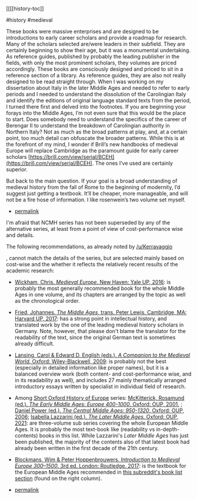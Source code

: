 [[[[history-toc]] 

#history #medieval 



These books were massive enterprises and are designed to be introductions to early career scholars and provide a roadmap for research. Many of the scholars selected are/were leaders in their subfield. They are certainly beginning to show their age, but it was a monumental undertaking. As reference guides, published by probably the leading publisher in the fields, with only the most prominent scholars, they volumes are priced accordingly. These books are consciously designed and priced to sit in a reference section of a library. As reference guides, they are also not really designed to be read straight through. When I was working on my dissertation about Italy in the later Middle Ages and needed to refer to early periods and I needed to understand the dissolution of the Carolingian Italy and identify the editions of original language standard texts from the period, I turned there first and delved into the footnotes. If you are beginning your forays into the Middle Ages, I’m not even sure that this would be the place to start. Does somebody need to understand the specifics of the career of Berengar II to understand the breakdown of Carolingian authority in Northern Italy? Not as much as the broad patterns at play, and, at a certain point, too much detail can obfuscate the broader patterns. While this is at the forefront of my mind, I wonder if Brill’s new handbooks of medieval Europe will replace Cambridge as the paramount guide for early career scholars [https://brill.com/view/serial/BCEH](https://brill.com/view/serial/BCEH). The ones I’ve used are certainly superior.

But back to the main question. If your goal is a broad understanding of medieval history from the fall of Rome to the beginning of modernity, I’d suggest just getting a textbook. It’ll be cheaper, more manageable, and will not be a fire hose of information. I like rosenwein’s two volume set myself.
- [permalink](https://old.reddit.com/r/AskHistorians/comments/q9xtcw/best_medieval_history_books/hgzju9h/)


I'm afraid that NCMH series has not been superseded by any of the alternative series, at least from a point of view of cost-performance wise and details.

The following recommendations, as already noted by [/u/Kerravaggio](https://old.reddit.com/u/Kerravaggio)

, cannot match the details of the series, but are selected mainly based on cost-wise and the whether it reflects the relatively recent results of the academic research:

- [Wickham, Chris. _Medieval Europe_. New Haven: Yale UP, 2016](https://yalebooks.yale.edu/book/9780300228823/medieval-europe): is probably the most generally recommended book for the whole Middle Ages in one volume, and its chapters are arranged by the topic as well as the chronological order.  
    
- [Fried, Johannes. _The Middle Ages_, trans. Peter Lewis. Cambridge, MA: Harvard UP, 2017](https://www.hup.harvard.edu/catalog.php?isbn=9780674975361): has a strong point in intellectual history, and translated work by the one of the leading medieval history scholars in Germany. Note, however, that please don't blame the translator for the readability of the text, since the original German text is sometimes already difficult.  
    
- [Lansing, Carol & Edward D. English (eds.). _A Companion to the Medieval World._ Oxford: Wiley-Blackwell, 2009](https://www.wiley.com/en-us/A+Companion+to+the+Medieval+World-p-9781405109222): is probably not the best (especially in detailed information like proper names), but it is a balanced overview work (both content- and cost-performance wise, and in its readability as well), and includes 27 mainly thematically arranged introductory essays written by specialist in individual field of research.
- Among [Short Oxford History of Europe](https://global.oup.com/academic/content/series/s/short-oxford-history-of-europe-sohe/?) series: [McKitterick, Rosamund (ed.). _The Early Middle Ages: Europe 400-1000_. Oxford: OUP, 2001.](https://global.oup.com/academic/product/the-early-middle-ages-9780198731733?) ; [Daniel Power (ed.). _The Central Middle Ages: 950-1320_. Oxford: OUP, 2006](https://global.oup.com/academic/product/the-central-middle-ages-9780199253128?); [Isabella Lazzarini (ed.). _The Later Middle Ages._ Oxford: OUP, 2021](https://global.oup.com/ukhe/product/the-later-middle-ages-9780198731634?): are three-volume sub series covering the whole European Middle Ages. It is probably the most text-book like (readability vs in-depth-contents) books in this list. While Lazzarini's _Later Middle Ages_ has just been published, the majority of the contents also of that latest book had already been written in the first decade of the 21th century.  
    
- [Blockmans, Wim & Peter Hoppenbrouwers. _Introduction to Medieval Europe 300–1500_. 3rd ed. London: Routledge. 2017](https://www.routledge.com/Introduction-to-Medieval-Europe-3001500/Blockmans-Hoppenbrouwers/p/book/9781138214392): is the textbook for the European Middle Ages recommended in [this subreddit's book list section](https://www.routledge.com/Introduction-to-Medieval-Europe-3001500/Blockmans-Hoppenbrouwers/p/book/9781138214392) (found on the right column).

- [permalink](https://old.reddit.com/r/AskHistorians/comments/q9xtcw/best_medieval_history_books/hh07ozt/)